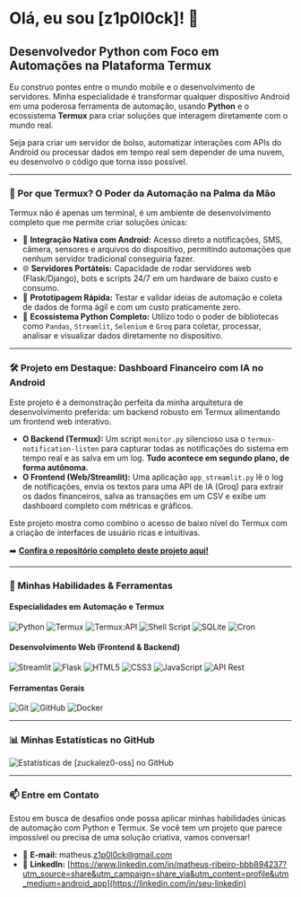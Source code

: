 # Olá, eu sou [z1p0l0ck]! 👋

## Desenvolvedor Python com Foco em Automações na Plataforma Termux

Eu construo pontes entre o mundo mobile e o desenvolvimento de servidores. Minha especialidade é transformar qualquer dispositivo Android em uma poderosa ferramenta de automação, usando **Python** e o ecossistema **Termux** para criar soluções que interagem diretamente com o mundo real.

Seja para criar um servidor de bolso, automatizar interações com APIs do Android ou processar dados em tempo real sem depender de uma nuvem, eu desenvolvo o código que torna isso possível.

---

### 🚀 Por que Termux? O Poder da Automação na Palma da Mão

Termux não é apenas um terminal, é um ambiente de desenvolvimento completo que me permite criar soluções únicas:

*   📱 **Integração Nativa com Android:** Acesso direto a notificações, SMS, câmera, sensores e arquivos do dispositivo, permitindo automações que nenhum servidor tradicional conseguiria fazer.
*   🌐 **Servidores Portáteis:** Capacidade de rodar servidores web (Flask/Django), bots e scripts 24/7 em um hardware de baixo custo e consumo.
*   🤖 **Prototipagem Rápida:** Testar e validar ideias de automação e coleta de dados de forma ágil e com um custo praticamente zero.
*   🐍 **Ecossistema Python Completo:** Utilizo todo o poder de bibliotecas como `Pandas`, `Streamlit`, `Selenium` e `Groq` para coletar, processar, analisar e visualizar dados diretamente no dispositivo.

---

### 🛠️ Projeto em Destaque: Dashboard Financeiro com IA no Android

Este projeto é a demonstração perfeita da minha arquitetura de desenvolvimento preferida: um backend robusto em Termux alimentando um frontend web interativo.

*   **O Backend (Termux):** Um script `monitor.py` silencioso usa o `termux-notification-listen` para capturar todas as notificações do sistema em tempo real e as salva em um log. **Tudo acontece em segundo plano, de forma autônoma.**
*   **O Frontend (Web/Streamlit):** Uma aplicação `app_streamlit.py` lê o log de notificações, envia os textos para uma API de IA (Groq) para extrair os dados financeiros, salva as transações em um CSV e exibe um dashboard completo com métricas e gráficos.

Este projeto mostra como combino o acesso de baixo nível do Termux com a criação de interfaces de usuário ricas e intuitivas.

➡️ **[Confira o repositório completo deste projeto aqui!](https://github.com/zuckalez0-oss/controle-de-financias)**

---

### 🔧 Minhas Habilidades & Ferramentas

#### Especialidades em Automação e Termux
![Python](https://img.shields.io/badge/Python-3776AB?style=for-the-badge&logo=python&logoColor=white)
![Termux](https://img.shields.io/badge/Termux-000000?style=for-the-badge&logo=linux-terminal&logoColor=white)
![Termux:API](https://img.shields.io/badge/Termux%3AAPI-202020?style=for-the-badge&logo=android&logoColor=3DDC84)
![Shell Script](https://img.shields.io/badge/Shell_Script-121011?style=for-the-badge&logo=gnu-bash&logoColor=white)
![SQLite](https://img.shields.io/badge/SQLite-07405E?style=for-the-badge&logo=sqlite&logoColor=white)
![Cron](https://img.shields.io/badge/Cron-000000?style=for-the-badge&logo=linux&logoColor=white)

#### Desenvolvimento Web (Frontend & Backend)
![Streamlit](https://img.shields.io/badge/Streamlit-FF4B4B?style=for-the-badge&logo=streamlit&logoColor=white)
![Flask](https://img.shields.io/badge/Flask-000000?style=for-the-badge&logo=flask&logoColor=white)
![HTML5](https://img.shields.io/badge/HTML5-E34F26?style=for-the-badge&logo=html5&logoColor=white)
![CSS3](https://img.shields.io/badge/CSS3-1572B6?style=for-the-badge&logo=css3&logoColor=white)
![JavaScript](https://img.shields.io/badge/JavaScript-F7DF1E?style=for-the-badge&logo=javascript&logoColor=black)
![API Rest](https://img.shields.io/badge/API_Rest-00A65A?style=for-the-badge&logo=dependabot&logoColor=white)

#### Ferramentas Gerais
![Git](https://img.shields.io/badge/GIT-E44C30?style=for-the-badge&logo=git&logoColor=white)
![GitHub](https://img.shields.io/badge/GitHub-100000?style=for-the-badge&logo=github&logoColor=white)
![Docker](https://img.shields.io/badge/Docker-2496ED?style=for-the-badge&logo=docker&logoColor=white)

---

### 📊 Minhas Estatísticas no GitHub

![Estatísticas de [zuckalez0-oss] no GitHub](https://github-readme-stats.vercel.app/api?username=[SEU_USERNAME_DO_GITHUB]&show_icons=true&theme=dracula&include_all_commits=true&count_private=true)

---

### 📫 Entre em Contato

Estou em busca de desafios onde possa aplicar minhas habilidades únicas de automação com Python e Termux. Se você tem um projeto que parece impossível ou precisa de uma solução criativa, vamos conversar!

- 📧 **E-mail:** matheus.[z1p0l0ck@gmail.com](mailto:seu.email@exemplo.com)
- 💼 **LinkedIn:** [https://www.linkedin.com/in/matheus-ribeiro-bbb894237?utm_source=share&utm_campaign=share_via&utm_content=profile&utm_medium=android_app](https://linkedin.com/in/seu-linkedin)
